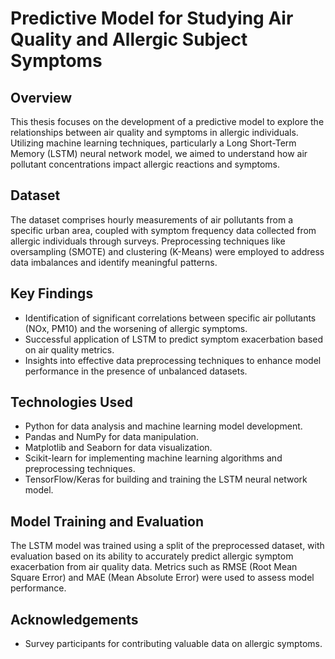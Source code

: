 # Predictive Model for Studying Air Quality and Allergic Subject Symptoms

## Overview
This thesis focuses on the development of a predictive model to explore the relationships between air quality and symptoms in allergic individuals. Utilizing machine learning techniques, particularly a Long Short-Term Memory (LSTM) neural network model, we aimed to understand how air pollutant concentrations impact allergic reactions and symptoms.

## Dataset
The dataset comprises hourly measurements of air pollutants from a specific urban area, coupled with symptom frequency data collected from allergic individuals through surveys. Preprocessing techniques like oversampling (SMOTE) and clustering (K-Means) were employed to address data imbalances and identify meaningful patterns.

## Key Findings
- Identification of significant correlations between specific air pollutants (NOx, PM10) and the worsening of allergic symptoms.
- Successful application of LSTM to predict symptom exacerbation based on air quality metrics.
- Insights into effective data preprocessing techniques to enhance model performance in the presence of unbalanced datasets.

## Technologies Used
- Python for data analysis and machine learning model development.
- Pandas and NumPy for data manipulation.
- Matplotlib and Seaborn for data visualization.
- Scikit-learn for implementing machine learning algorithms and preprocessing techniques.
- TensorFlow/Keras for building and training the LSTM neural network model.

## Model Training and Evaluation
The LSTM model was trained using a split of the preprocessed dataset, with evaluation based on its ability to accurately predict allergic symptom exacerbation from air quality data. Metrics such as RMSE (Root Mean Square Error) and MAE (Mean Absolute Error) were used to assess model performance.


## Acknowledgements
- Survey participants for contributing valuable data on allergic symptoms.
